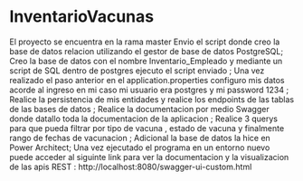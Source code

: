 # InventarioVacunas
El proyecto se encuentra en la rama master
Envio el script donde creo la base de datos relacion utilizando el gestor de base de datos PostgreSQL; 
Creo la base de datos con el nombre Inventario_Empleado y mediante un script de SQL dentro de postgres ejecuto el script enviado ;
Una vez realizado el paso anterior en el application.properties configuro mis datos acorde al ingreso en mi caso mi usuario era postgres y mi password 1234 ;
Realice la persistencia de mis entidades y realice los endpoints de las tablas de las bases de datos ;
Realice la documentacion por medio Swagger donde datallo toda la documentacion de la aplicacion ;
Realice 3 querys para que pueda filtrar por tipo de vacuna , estado de vacuna y finalmente rango de fechas de vacunacion ;
Adicional la base de datos la hice en Power Architect;
Una vez ejecutado el programa en un entorno nuevo puede acceder al siguinte link para ver la documentacion y la visualizacion de las apis REST :
http://localhost:8080/swagger-ui-custom.html
